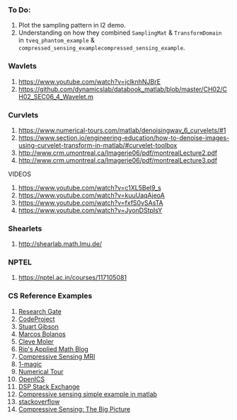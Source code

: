### To Do:
1. Plot the sampling pattern in l2 demo.
2. Understanding on how they combined `SamplingMat` & `TransformDomain ` in `tveq_phantom_example` & `compressed_sensing_examplecompressed_sensing_example`.



### Wavlets
1. https://www.youtube.com/watch?v=jclknhNJBrE
2. https://github.com/dynamicslab/databook_matlab/blob/master/CH02/CH02_SEC06_4_Wavelet.m

### Curvlets
1. https://www.numerical-tours.com/matlab/denoisingwav_6_curvelets/#1
2. https://www.section.io/engineering-education/how-to-denoise-images-using-curvelet-transform-in-matlab/#curvelet-toolbox
3. http://www.crm.umontreal.ca/Imagerie06/pdf/montrealLecture2.pdf
4. http://www.crm.umontreal.ca/Imagerie06/pdf/montrealLecture3.pdf

VIDEOS
1. https://www.youtube.com/watch?v=c1XL5BeI9_s
2. https://www.youtube.com/watch?v=kuuUaqAjeoA
3. https://www.youtube.com/watch?v=fxfS0vSAsTA
4. https://www.youtube.com/watch?v=JyonDStpIsY

### Shearlets
1. http://shearlab.math.lmu.de/

### NPTEL
1. https://nptel.ac.in/courses/117105081

### CS Reference Examples
1. [Research Gate](https://www.researchgate.net/publication/271290796_Matlab_code_for_compressed_sensing_reconstruction_with_any_filters?channel=doi&linkId=54c4a7850cf256ed5a954a07&showFulltext=true)
2. [CodeProject](https://www.codeproject.com/Articles/852910/Compressed-Sensing-Intro-Tutorial-w-Matlab)
3. [Stuart Gibson](https://in.mathworks.com/matlabcentral/fileexchange/41792-simple-compressed-sensing-example)
4. [Marcos Bolanos](https://in.mathworks.com/matlabcentral/fileexchange/33813-compressive-sensing-simple-example)
5. [Cleve Moler](https://in.mathworks.com/company/newsletters/articles/magic-reconstruction-compressed-sensing.html)
6. [Rip's Applied Math Blog](https://rip94550.wordpress.com/2011/03/28/compressed-sensing-the-l1-norm-finds-sparse-solutions/)
7. [Compressive Sensing MRI](https://ranger.uta.edu/~huang/R_CSMRI.htm)
8. [1-magic](https://archive.siam.org/pdf/news/1035.pdf)
9. [Numerical Tour](https://www.numerical-tours.com/matlab/sparsity_2_cs_images/)
10. [OpenICS](https://www.softwareimpacts.com/article/S2665-9638(21)00028-2/pdf)
11. [DSP Stack Exchange](https://dsp.stackexchange.com/questions/10267/compressive-sensing-through-matlab-codes)
12. [Compressive sensing simple example in matlab](http://freesourcecode.net/matlabprojects/60479/compressive-sensing-simple-example-in-matlab#.YrCI22DRSF4)
13. [stackoverflow](https://stackoverflow.com/questions/29048834/compressive-sensing-and-haar-wavelet)
14. [Compressive Sensing: The Big Picture](https://sites.google.com/site/igorcarron2/cs)

